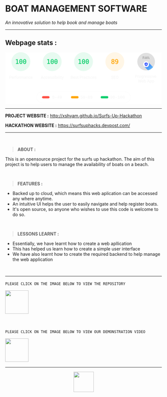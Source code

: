 <a name="top"></a>
# BOAT MANAGEMENT SOFTWARE
*An innovative solution to help book and manage boats*
***

## Webpage stats :

<p align="center">
	<img align="center" src="./stat.svg" width="800px">
</p>

***


**PROJECT WEBSITE :** http://xshyam.github.io/Surfs-Up-Hackathon


**HACKATHON WEBSITE :** https://surfsuphacks.devpost.com/
***

&nbsp; 


> **ABOUT :**

This is an opensource project for the surfs up hackathon. The aim of this project is to help users to manage the availability of boats on a beach.

&nbsp;



> **FEATURES :**
- Backed up to cloud, which means this web aplication can be accessed any where anytime.
- An intuitive UI helps the user to easily navigate and help register boats.
- It's open source, so anyone who wishes to use this code is welcome to do so.

&nbsp;



> **LESSONS LEARNT :**

- Essentially, we have learnt how to create a web apllication
- This has helped us learn how to create a simple user interface
- We have also learnt how to create the required backend to help manage the web application

&nbsp;

***



`PLEASE CLICK ON THE IMAGE BELOW TO VIEW THE REPOSITORY` 
   
   
   <a href="https://github.com/XShyam/Surfs-Up-Hackathon"><img src="https://cutt.ly/NnDF2lv" width="75px" height="75px"></a>

&nbsp;

`PLEASE CLICK ON THE IMAGE BELOW TO VIEW OUR DEMONSTRATION VIDEO`


<a href="https://www.youtube.com/watch?v=RXioHFIlOV8"><img src="https://cutt.ly/pnDCkDG" width="75px" height="75px"></a>

***
<div align="center">

<a href="#top">  <img src="https://cutt.ly/yn4LGhR" width="65px" height="65px" align="center"> </a>  
	
</div>	
